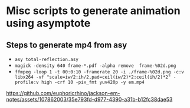# Misc scripts to generate animation using asymptote

## Steps to generate mp4 from asy
* `asy total-reflection.asy`
* `magick -density 640 frame-*.pdf -alpha remove  frame-%02d.png`
* `ffmpeg -loop 1 -t 00:0:10 -framerate 20 -i ./frame-%02d.png -c:v libx264 -vf "scale=iw/2:ih/2,pad=ceil(iw/2)*2:ceil(ih/2)*2" -profile:v high -crf 10 -pix_fmt yuv420p -y em.mp4`



https://github.com/euphoricrhino/jackson-em-notes/assets/107862003/35e793fd-d977-4390-a31b-b12fc38dae53


